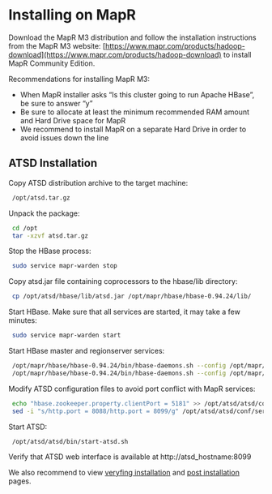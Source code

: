 # Installing on MapR


Download the MapR M3 distribution and follow the installation
instructions from the MapR M3 website:
[https://www.mapr.com/products/hadoop-download](https://www.mapr.com/products/hadoop-download)
to install MapR Community Edition.

Recommendations for installing MapR M3:

-   When MapR installer asks “Is this cluster going to run Apache
    HBase”, be sure to answer “y”
-   Be sure to allocate at least the minimum recommended RAM amount and
    Hard Drive space for MapR
-   We recommend to install MapR on a separate Hard Drive in order to
    avoid issues down the line

## ATSD Installation

Copy ATSD distribution archive to the target machine:

```sh
 /opt/atsd.tar.gz                                                         
```

Unpack the package:

```sh
 cd /opt                                                                  
 tar -xzvf atsd.tar.gz                                                    
```

Stop the HBase process:

```sh            
 sudo service mapr-warden stop                                            
```

Copy atsd.jar file containing coprocessors to the hbase/lib directory:

```sh
 cp /opt/atsd/hbase/lib/atsd.jar /opt/mapr/hbase/hbase-0.94.24/lib/       
```

Start HBase. Make sure that all services are started, it may take a few
minutes:

```sh
 sudo service mapr-warden start                                           
```

Start HBase master and regionserver services:

```sh
 /opt/mapr/hbase/hbase-0.94.24/bin/hbase-daemons.sh --config /opt/mapr/hbase/hbase-0.94.24/conf start master
 /opt/mapr/hbase/hbase-0.94.24/bin/hbase-daemons.sh --config /opt/mapr/hbase/hbase-0.94.24/conf start regionserver
```

Modify ATSD configuration files to avoid port conflict with MapR
services:

```sh
 echo "hbase.zookeeper.property.clientPort = 5181" >> /opt/atsd/atsd/conf/hadoop.properties
 sed -i "s/http.port = 8088/http.port = 8099/g" /opt/atsd/atsd/conf/server.properties
```

Start ATSD:

```sh
 /opt/atsd/atsd/bin/start-atsd.sh                                         
```

Verify that ATSD web interface is available at http://atsd_hostname:8099

We also recommend to view [veryfing installation](veryfing-installation.md) and [post installation](post-installation.md) pages.
